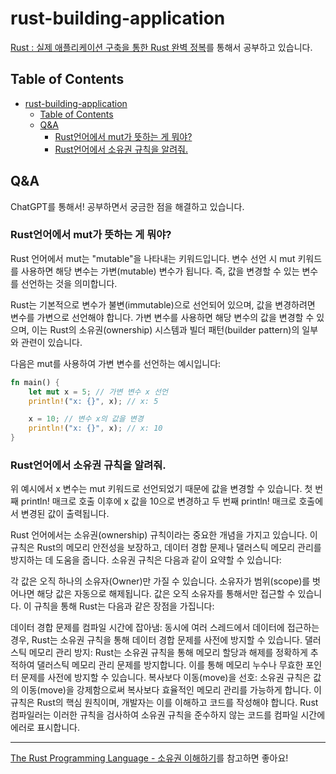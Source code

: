 # rust-building-application
[Rust : 실제 애플리케이션 구축을 통한 Rust 완벽 정복](https://kmooc.udemy.com/course/rust-building-application)를 통해서 공부하고 있습니다.

## Table of Contents
- [rust-building-application](#rust-building-application)
  - [Table of Contents](#table-of-contents)
  - [Q\&A](#qa)
    - [Rust언어에서 mut가 뜻하는 게 뭐야?](#rust언어에서-mut가-뜻하는-게-뭐야)
    - [Rust언어에서 소유권 규칙을 알려줘.](#rust언어에서-소유권-규칙을-알려줘)

## Q&A
ChatGPT를 통해서! 공부하면서 궁금한 점을 해결하고 있습니다.

### Rust언어에서 mut가 뜻하는 게 뭐야?
Rust 언어에서 mut는 "mutable"을 나타내는 키워드입니다. 변수 선언 시 mut 키워드를 사용하면 해당 변수는 가변(mutable) 변수가 됩니다. 즉, 값을 변경할 수 있는 변수를 선언하는 것을 의미합니다.

Rust는 기본적으로 변수가 불변(immutable)으로 선언되어 있으며, 값을 변경하려면 변수를 가변으로 선언해야 합니다. 가변 변수를 사용하면 해당 변수의 값을 변경할 수 있으며, 이는 Rust의 소유권(ownership) 시스템과 빌더 패턴(builder pattern)의 일부와 관련이 있습니다.

다음은 mut를 사용하여 가변 변수를 선언하는 예시입니다:
```rust
fn main() {
    let mut x = 5; // 가변 변수 x 선언
    println!("x: {}", x); // x: 5

    x = 10; // 변수 x의 값을 변경
    println!("x: {}", x); // x: 10
}
```

### Rust언어에서 소유권 규칙을 알려줘.
위 예시에서 x 변수는 mut 키워드로 선언되었기 때문에 값을 변경할 수 있습니다. 첫 번째 println! 매크로 호출 이후에 x 값을 10으로 변경하고 두 번째 println! 매크로 호출에서 변경된 값이 출력됩니다.

Rust 언어에서는 소유권(ownership) 규칙이라는 중요한 개념을 가지고 있습니다. 이 규칙은 Rust의 메모리 안전성을 보장하고, 데이터 경합 문제나 댈러스틱 메모리 관리를 방지하는 데 도움을 줍니다. 소유권 규칙은 다음과 같이 요약할 수 있습니다:

각 값은 오직 하나의 소유자(Owner)만 가질 수 있습니다.
소유자가 범위(scope)를 벗어나면 해당 값은 자동으로 해제됩니다.
값은 오직 소유자를 통해서만 접근할 수 있습니다.
이 규칙을 통해 Rust는 다음과 같은 장점을 가집니다:

데이터 경합 문제를 컴파일 시간에 잡아냄: 동시에 여러 스레드에서 데이터에 접근하는 경우, Rust는 소유권 규칙을 통해 데이터 경합 문제를 사전에 방지할 수 있습니다.
댈러스틱 메모리 관리 방지: Rust는 소유권 규칙을 통해 메모리 할당과 해제를 정확하게 추적하여 댈러스틱 메모리 관리 문제를 방지합니다. 이를 통해 메모리 누수나 무효한 포인터 문제를 사전에 방지할 수 있습니다.
복사보다 이동(move)을 선호: 소유권 규칙은 값의 이동(move)을 강제함으로써 복사보다 효율적인 메모리 관리를 가능하게 합니다.
이 규칙은 Rust의 핵심 원칙이며, 개발자는 이를 이해하고 코드를 작성해야 합니다. Rust 컴파일러는 이러한 규칙을 검사하여 소유권 규칙을 준수하지 않는 코드를 컴파일 시간에 에러로 표시합니다.

---

[The Rust Programming Language - 소유권 이해하기](https://rinthel.github.io/rust-lang-book-ko/ch04-00-understanding-ownership.html)를 참고하면 좋아요!